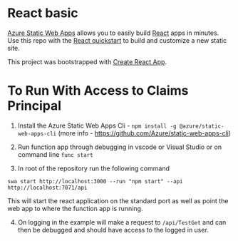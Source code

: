 # React basic

[Azure Static Web Apps](https://docs.microsoft.com/azure/static-web-apps/overview) allows you to easily build [React](https://reactjs.org/) apps in minutes. Use this repo with the [React quickstart](https://docs.microsoft.com/azure/static-web-apps/getting-started?tabs=react) to build and customize a new static site.

This project was bootstrapped with [Create React App](https://github.com/facebook/create-react-app).


# To Run With Access to Claims Principal

1) Install the Azure Static Web Apps Cli - `npm install -g @azure/static-web-apps-cli`
(more info - https://github.com/Azure/static-web-apps-cli)

2) Run function app through debugging in vscode or Visual Studio or on command line `func start`

3) In root of the repository run the following command

`swa start http://localhost:3000 --run "npm start" --api http://localhost:7071/api`

This will start the react application on the standard port as well as point the web app to where the function app is running.

4) On logging in the example will make a request to `/api/TestGet` and can then be debugged and should have access to the logged in user.
